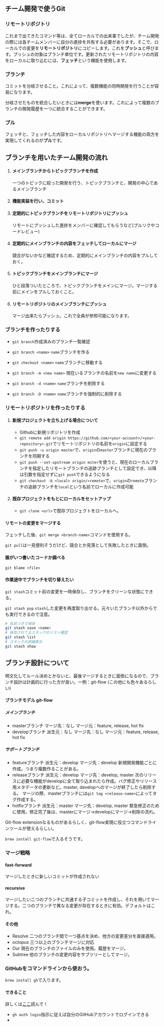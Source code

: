 ## チーム開発で使うGit



### リモートリポジトリ

これまで出てきたコマンド等は、全てローカルでの出来事でしたが、チーム開発の際には各チームメンバーに自分の進捗を共有する必要があります。そこで、ローカルでの変更を**リモートリポジトリ**にコピーします。これを**プッシュ**と呼びます。プッシュの対象はブランチ単位です。更新されたリモートリポジトリの内容をローカルに取り込むには、**フェッチ**という機能を使用します。

### ブランチ

コミットを分岐させること。これによって、複数機能の同時開発を行うことが容易になります。

分岐させたものを統合したいときには**merge**を使います。これによって複数のブランチの開発履歴を一つに統合することができます。

### プル

フェッチと、フェッチした内容をローカルリポジトリへマージする機能の両方を実現してくれるのが**プル**です。



## ブランチを用いたチーム開発の流れ

1. #### メインブランチからトピックブランチを作成

   一つのトピックに絞った開発を行う、トピックブランチと、開発の中心であるメインブランチ

2. #### 機能実装を行い、コミット

3. #### 定期的にトピックブランチをリモートリポジトリにプッシュ

   リモートにプッシュした進捗をメンバーに確認してもらうなど(プルリクやコードレビュー)

4. #### 定期的にメインブランチの内容をフェッチしてローカルにマージ

   競合がないかなど確認するため、定期的にメインブランチの内容をプルしておく。

5. #### トピックブランチをメインブランチにマージ

   ひと段落ついたところで、トピックブランチをメインにマージ。マージする前にメインをプルしておくこと。

6. #### リモートリポジトリのメインブランチにプッシュ

   マージ出来たらプッシュ。これで全員が参照可能になります。



### ブランチを作ったりする

+ `git branch`作成済みのブランチ一覧確認

+ `git branch <name>` `name`ブランチを作る
+ `git checkout <name>` `name`ブランチに移動する
+ `git branch -m <new name>` 現在いるブランチの名前を`new name`に変更する
+ `git branch -d <name>`  `name`ブランチを削除する
+ `git branch -D <name>`  `name`ブランチを強制的に削除する



### リモートリポジトリを作ったりする

1. #### 新規プロジェクトを立ち上げる場合について

   + Githubに新規リポジトリを作成
   + `git remote add origin https://github.com/<your-account>/<your-repository>.git`でリモートリポジトリの名前を`origin`に設定する
   + `git push -u origin master`で、`origin`の`master`ブランチに現在のブランチを同期する
   + `git push --set-upstream origin mster`を使うと、現在のローカルブランチを指定したリモートブランチの追跡ブランチとして設定でき、以降は引数を指定せずに`git push`できるようになる
   + `git checkout -b <local> origin/<remote>`で、`origin`の`remote`ブランチの追跡ブランチを`local`という名前でローカルに作成可能

2. #### 既存プロジェクトをもとにローカルをセットアップ

   + `git clone <url>`で既存プロジェクトをローカルへ。

#### リモートの変更をマージする

フェッチした後、`git merge <branch-name>`コマンドを使用する。

`git pull`は一見便利そうだけど、競合とか見落として失敗したときに面倒。

#### 誰がいつ書いたコードか調べる

`git blame <file>`

#### 作業途中でブランチを切り替えたい

`git stash`コミット前の変更を一時保存し、ブランチをクリーンな状態にできる。

`git stash pop`  `stash`した変更を再度取り出せる。元々いたブランチ以外からでも実行できるので注意。

```bash
# 名前つきで保存
git stash save <name>
# 保存されてるスタックのリスト確認
git stash list
# スタックの詳細表示
git stash show
```



## ブランチ設計について

明文化してルール決めとかないと、最後マージするときに面倒になるので、ブランチ設計は計画的に行った方が良い。一例：git-flow (この他にも色々あるらしい)

#### ブランチモデル git-flow

##### メインブランチ

+ masterブランチ
  マージ先：なし
  マージ元：feature, release, hot fix
+ developブランチ
  派生元：なし
  マージ先：なし
  マージ元：feature, release, hot fix

##### サポートブランチ

+ featureブランチ
  派生元：develop
  マージ先：develop
  新規開発機能ごとに作成。つまり複数作ることがある。
+ releaseブランチ
  派生元：develop
  マージ先：develop, master
  次のリリースに必要な機能がdevelopに全て取り込まれたら作成。バグ修正やリリース用メタデータの更新など。master, developへのマージが終了したら削除する。
  マージの際、masterブランチには`git tag <release-name>`によってタグ作成する。
+ hotfixブランチ
  派生元：master
  マージ先：develop, master
  緊急修正のために使用。修正完了後は、masterにマージ→developにマージ→削除の流れ。

Git-flow extensionなるものがあるらしく、git-flow実現に役立つコマンドラインツールが使えるらしい。

`brew install git-flow`で入るそうです。

### マージ戦略

#### fast-forward

マージしたときに新しいコミットが作成されない

#### recursive

マージしたい二つのブランチに共通する子コミットを作成し、それを用いてマージする。二つのブランチで異なる変更が存在するときに有効。デフォルトはこれ。

#### その他

+ Resolve 二つのブランチ間で一つ基点を決め、他方の変更差分を直接適用。
+ octopus 三つ以上のブランチマージに対応
+ Our 現在のブランチのファイルのみを使用。履歴をマージ。
+ Subtree 他のブランチの変更内容をサブツリーとしてマージ。

### GitHubをコマンドラインから使おう。

`brew install gh`で入ります。

#### できること

詳しくは[ここ](https://cli.github.com/manual/)読んで！

+ `gh auth login`指示に従えば自分のGitHubアカウントでログインできる
+ 